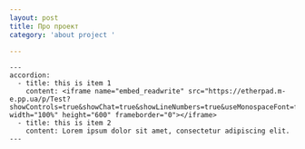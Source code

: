 ```yaml
---
layout: post
title: Про проект
category: 'about project '

---
```

    ---
    accordion: 
      - title: this is item 1
        content: <iframe name="embed_readwrite" src="https://etherpad.m-e.pp.ua/p/Test?showControls=true&showChat=true&showLineNumbers=true&useMonospaceFont=false" width="100%" height="600" frameborder="0"></iframe> 
      - title: this is item 2
        content: Lorem ipsum dolor sit amet, consectetur adipiscing elit.
    ---